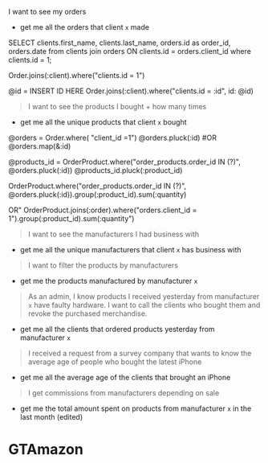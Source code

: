 I want to see my orders
- get me all the orders that client `x` made


SELECT clients.first_name, clients.last_name, orders.id as order_id, orders.date  from clients join orders ON clients.id = orders.client_id where clients.id = 1;

Order.joins(:client).where("clients.id = 1")


@id = INSERT ID HERE
 Order.joins(:client).where("clients.id = :id", id: @id)

> I want to see the products I bought + how many times
- get me all the unique products that client `x` bought


 @orders = Order.where( "client_id =1")
 @orders.pluck(:id) #OR  @orders.map(&:id)

 @products_id = OrderProduct.where("order_products.order_id IN (?)",  @orders.pluck(:id))
 @products_id.pluck(:product_id)


OrderProduct.where("order_products.order_id IN (?)",  @orders.pluck(:id)).group(:product_id).sum(:quantity)

OR"
OrderProduct.joins(:order).where("orders.client_id = 1").group(:product_id).sum(:quantity")

> I want to see the manufacturers I had business with
- get me all the unique manufacturers that client `x` has business with

> I want to filter the products by manufacturers
- get me the products manufactured by manufacturer `x`

> As an admin, I know products I received yesterday from manufacturer `x` have faulty hardware. I want to call the clients who bought them and revoke the purchased merchandise.
- get me all the clients that ordered products yesterday from manufacturer `x`

> I received a request from a survey company that wants to know the average age of people who bought the latest iPhone
- get me all the average age of the clients that brought an iPhone

> I get commissions from manufacturers depending on sale
- get me the total amount spent on products from manufacturer `x` in the last month (edited)




# GTAmazon
